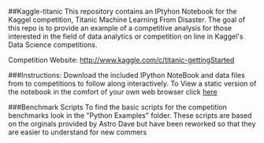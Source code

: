 ##Kaggle-titanic
This repository contains an IPtyhon Notebook for the Kaggel competition, Titanic Machine Learning From Disaster. The goal of this repo is to provide an example of a competitive analysis for those interested in the field of data analytics or competition on line in Kaggel's Data Science competitions. 


Competition Website: http://www.kaggle.com/c/titanic-gettingStarted


###Instructions:
Download the included IPython NoteBook and data files from to competitions to follow along interactively.
To View a static version of the notebook in the comfort of your own web browser click [here](http://nbviewer.ipython.org/urls/raw.github.com/agconti/kaggle-titanic/master/Titanic.ipynb)

###Benchmark Scripts
To find the basic scripts for the competition benchmarks look in the "Python Examples" folder. These scripts are based on the orginals provided by Astro Dave but have been reworked so that they are easier to understand for new commers
